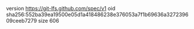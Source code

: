 version https://git-lfs.github.com/spec/v1
oid sha256:552ba39ea19500e05d1a418486238e376053a7f1b69636a327239609ceeb7279
size 606
